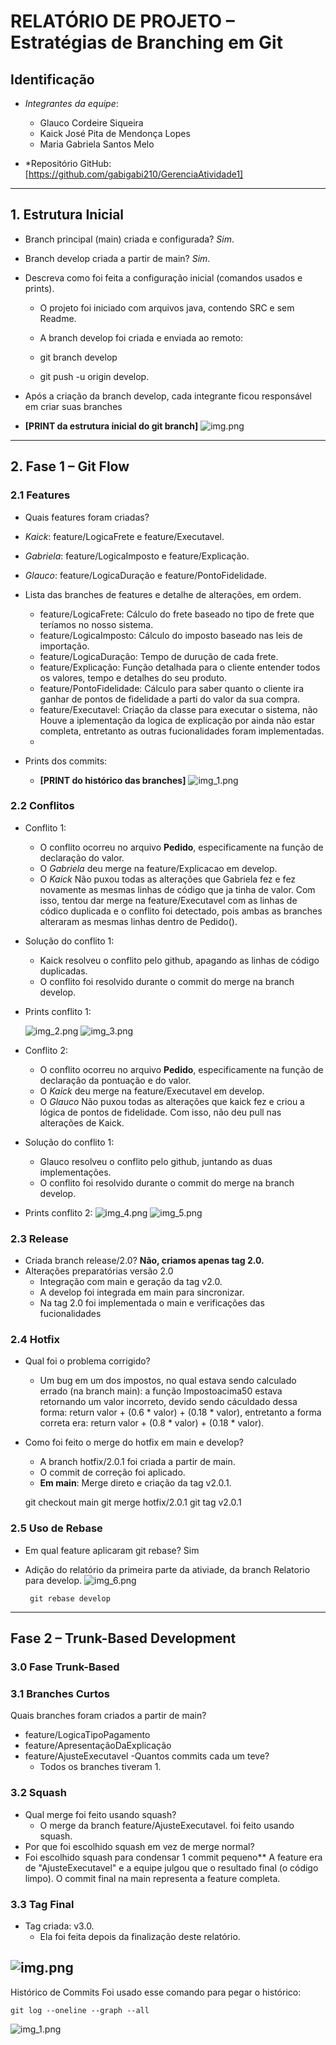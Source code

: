 # RELATÓRIO DE PROJETO – Estratégias de Branching em Git


## Identificação
- *Integrantes da equipe*:
    - Glauco Cordeire Siqueira
    - Kaick José Pita de Mendonça Lopes
    - Maria Gabriela Santos Melo




- *Repositório GitHub: [https://github.com/gabigabi210/GerenciaAtividade1]


---


## 1. Estrutura Inicial
- Branch principal (main) criada e configurada? *Sim*.
- Branch develop criada a partir de main? *Sim*.
- Descreva como foi feita a configuração inicial (comandos usados e prints).
    - O projeto foi iniciado com arquivos java, contendo SRC e sem Readme.
    - A branch develop foi criada e enviada ao remoto:




     - git branch develop
     - git push -u origin develop.


- Após a criação da branch develop, cada integrante ficou responsável em criar suas branches
- **[PRINT da estrutura inicial do git branch]**
![img.png](Anexos/img.png)

---


## 2. Fase 1 – Git Flow


### 2.1 Features
- Quais features foram criadas?


- *Kaick*: feature/LogicaFrete e feature/Executavel.


- *Gabriela*: feature/LogicaImposto e feature/Explicação.


- *Glauco*: feature/LogicaDuração e feature/PontoFidelidade.


- Lista das branches de features e detalhe de alterações, em ordem.
    - feature/LogicaFrete: Cálculo do frete baseado no tipo de frete que teríamos no nosso sistema.
    - feature/LogicaImposto: Cálculo do imposto baseado nas leis de importação.
    - feature/LogicaDuração: Tempo de durução de cada frete.
    - feature/Explicação: Função detalhada para o cliente entender todos os valores, tempo e detalhes do seu produto.
    - feature/PontoFidelidade: Cálculo para saber quanto o cliente ira ganhar de pontos de fidelidade a parti do valor da sua compra.
    - feature/Executavel: Criação da classe para executar o sistema, não Houve a iplementação da logica de explicação por ainda não estar completa, entretanto as outras fucionalidades foram implementadas.
    -


- Prints dos commits:
    - **[PRINT do histórico das branches]**
![img_1.png](Anexos/img_1.png)


### 2.2 Conflitos
- Conflito 1:
    - O conflito ocorreu no arquivo **Pedido**, especificamente na função de declaração do valor.
    - O *Gabriela* deu merge na feature/Explicacao em develop.
    - O *Kaick* Não puxou todas as alterações que Gabriela fez e fez novamente as mesmas linhas de código que ja tinha de valor. Com isso, tentou dar merge na feature/Executavel com as linhas de códico duplicada e o conflito foi detectado, pois ambas as branches alteraram as mesmas linhas dentro de Pedido().


- Solução do conflito 1:
    - Kaick resolveu o conflito pelo github, apagando as linhas de código duplicadas.
    - O conflito foi resolvido durante o commit do merge na branch develop.


- Prints conflito 1:


  ![img_2.png](Anexos/img_2.png)
  ![img_3.png](Anexos/img_3.png)

- Conflito 2:
    - O conflito ocorreu no arquivo **Pedido**, especificamente na função de declaração da pontuação e do valor.
    - O *Kaick* deu merge na feature/Executavel em develop.
    - O *Glauco* Não puxou todas as alterações que kaick fez e criou a lógica de pontos de fidelidade. Com isso, não deu pull nas alterações de Kaick.


- Solução do conflito 1:
    - Glauco resolveu o conflito pelo github, juntando as duas implementações.
    - O conflito foi resolvido durante o commit do merge na branch develop.


- Prints conflito 2:
![img_4.png](Anexos/img_4.png)
![img_5.png](Anexos/img_5.png)


### 2.3 Release
- Criada branch release/2.0? **Não, criamos apenas tag 2.0.**
- Alterações preparatórias versão 2.0
    - Integração com main e geração da tag v2.0.
    - A develop foi integrada em main para sincronizar.
    - Na tag 2.0 foi implementada o main e verificações das fucionalidades


### 2.4 Hotfix
- Qual foi o problema corrigido?
    - Um bug em um dos impostos, no qual estava sendo calculado errado (na branch main): a função Impostoacima50 estava retornando um valor incorreto, devido sendo cáculdado dessa forma: return valor + (0.6 * valor) + (0.18 * valor), entretanto a forma correta era: return valor + (0.8 * valor) + (0.18 * valor).
- Como foi feito o merge do hotfix em main e develop?
    - A branch hotfix/2.0.1 foi criada a partir de main.
    - O commit de correção foi aplicado.
    - **Em main**: Merge direto e criação da tag v2.0.1.




     git checkout main
     git merge hotfix/2.0.1
     git tag v2.0.1


### 2.5 Uso de Rebase
- Em qual feature aplicaram git rebase? Sim
- Adição do relatório da primeira parte da ativiade, da branch Relatorio para develop.
![img_6.png](Anexos/img_6.png)


       git rebase develop
---
## Fase  2 – Trunk-Based Development

### 3.0 Fase Trunk-Based

### 3.1 Branches Curtos
Quais branches foram criados a partir de main?
- feature/LogicaTipoPagamento
- feature/ApresentaçãoDaExplicação
- feature/AjusteExecutavel
-Quantos commits cada um teve?
  - Todos os branches tiveram 1.

### 3.2 Squash
- Qual merge foi feito usando squash?
  - O merge da branch feature/AjusteExecutavel. foi feito usando squash.
- Por que foi escolhido squash em vez de merge normal?
- Foi escolhido squash para condensar 1 commit pequeno**  A feature era de "AjusteExecutavel" e a equipe julgou que o resultado final (o código limpo). O commit final na main representa a feature completa.

### 3.3 Tag Final
- Tag criada: v3.0.
  - Ela foi feita depois da finalização deste relatório.

![img.png](Anexos/12131.png)
---

Histórico de Commits
Foi usado esse comando para pegar o histórico:

    git log --oneline --graph --all

![img_1.png](Anexos/img_1.png)
